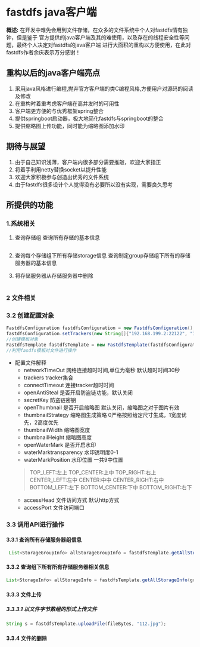 # fastdfs java客户端
**概述:** 在开发中难免会用到文件存储，在众多的文件系统中个人对fastdfs情有独钟，但是鉴于
官方提供的java客户端及其的难使用，以及存在的线程安全性等问题，最终个人决定对fastdfs的java客户端
进行大面积的重构以方便使用，在此对fastdfs作者余庆表示万分感谢！
## 重构以后的java客户端亮点
1. 采用java风格进行编程,抛弃官方客户端的类C编程风格,方便用户对源码的阅读及修改
2. 在重构时着重考虑客户端在高并发时的可用性
3. 客户端更方便的与优秀框架spring整合
4. 提供springboot启动器，极大地简化fastdfs与springboot的整合
5. 提供缩略图上传功能，同时能为缩略图添加水印
## 期待与展望
1. 由于自己知识浅薄，客户端内很多部分需要推敲，欢迎大家指正
2. 将着手利用netty替换socket以提升性能
3. 欢迎大家积极参与创造出优秀的文件系统
4. 由于fastdfs很多设计个人觉得没有必要所以没有实现，需要良久思考

## 所提供的功能
### 1.系统相关
1. 查询存储组
查询所有存储的基本信息
```java

```
2. 查询每个存储组下所有存储storage信息
查询制定group存储组下所有的存储服务器的基本信息

3. 将存储服务器从存储服务器中删除

```java

```
### 2 文件相关

### 3.2 创建配置对象
```java
FastdfsConfiguration fastdfsConfiguration = new FastdfsConfiguration();
fastdfsConfiguration.setTrackers(new String[]{"192.168.199.2:22122", "192.168.199.3:22122"});
//创建模板对象
FastdfsTemplate fastdfsTemplate = new FastdfsTemplate(fastdfsConfiguration);
//利用fasdfs模板对文件进行操作
```
+ 配置文件解释
  - networkTimeOut 网络连接超时时间,单位为毫秒  默认超时时间30秒
  - trackers tracker集合 
  - connectTimeout 连接tracker超时时间 
  - openAntiSteal 是否开启防盗链功能，默认关闭
  - secretKey 防盗链密钥  
  - openThumbnail 是否开启缩略图  默认关闭，缩略图之对于图片有效
  - thumbnailStrategy 缩略图生成策略 0严格按照给定尺寸生成，1宽度优先，2高度优先
  - thumbnailWidth 缩略图宽度
  - thumbnailHeight 缩略图高度
  - openWaterMark 是否开启水印
  - waterMarktransparency  水印透明度0-1
  - waterMarkPosition 水印位置 一共9中位置
  > TOP_LEFT:左上      TOP_CENTER:上中     TOP_RIGHT:右上
  > CENTER_LEFT:左中   CENTER:中中         CENTER_RIGHT:右中
  > BOTTOM_LEFT:左下   BOTTOM_CENTER:下中  BOTTOM_RIGHT:右下
  - accessHead 文件访问方式  默认http方式
  - accessPort 文件访问端口 
### 3.3 调用API进行操作
#### 3.3.1 查询所有存储服务器组信息
```java
 List<StorageGroupInfo> allStorageGroupInfo = fastdfsTemplate.getAllStorageGroupInfo();
```

#### 3.3.2 查询组下所有所有存储服务器相关信息
```java
List<StorageInfo> allStorageInfo = fastdfsTemplate.getAllStorageInfo(groupName);
```
#### 3.3.3 文件上传
##### 3.3.3.1 以文件字节数组的形式上传文件
```java
String s = fastdfsTemplate.uploadFile(fileBytes, "112.jpg");
```
#### 3.3.4 文件的删除
```java

```